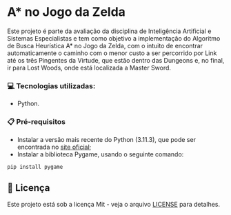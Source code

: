 # A* no Jogo da Zelda
Este projeto é parte da avaliação da disciplina de Inteligência Artificial e Sistemas Especialistas 
e tem como objetivo a implementação do Algoritmo de Busca Heurística A* no Jogo da Zelda, com o 
intuito de encontrar automaticamente o caminho com o menor custo a ser percorrido por Link até os 
três Pingentes da Virtude, que estão dentro das Dungeons e, no final, ir para Lost Woods, onde está 
localizada a Master Sword.

### :computer: Tecnologias utilizadas:
- Python.

### 📋 Pré-requisitos
- Instalar a versão mais recente do Python (3.11.3), que pode ser encontrada no [site oficial](https://www.python.org/downloads/);
- Instalar a biblioteca Pygame, usando o seguinte comando:
```
pip install pygame
```

## 📄 Licença
Este projeto está sob a licença Mit - veja o arquivo [LICENSE](https://github.com/SaraCoelhoCosta/Jogo-Zelda/blob/main/LICENSE) para detalhes.